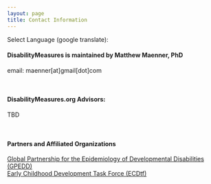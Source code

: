 ```yaml
---
layout: page
title: Contact Information
---
```


Select Language (google translate):  

<div id="google_translate_element"></div><script type="text/javascript">
function googleTranslateElementInit() {
  new google.translate.TranslateElement({pageLanguage: 'en', layout: google.translate.TranslateElement.InlineLayout.SIMPLE, gaTrack: true, gaId: 'UA-64320648-1'}, 'google_translate_element');
}
</script><script type="text/javascript" src="//translate.google.com/translate_a/element.js?cb=googleTranslateElementInit"></script>  

#### DisabilityMeasures is maintained by Matthew Maenner, PhD  
email: maenner[at]gmail[dot]com
 
<br>

#### DisabilityMeasures.org Advisors:
TBD

<br>

#### Partners and Affiliated Organizations
[Global Partnership for the Epidemiology of Developmental Disabilities (GPEDD)](http://www.gpedd.org)  
[Early Childhood Development Task Force (ECDtf)](http://www.gpcwd.org/early-childhood-development.html)  
